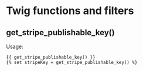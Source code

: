 # Twig functions and filters

## get_stripe_publishable_key()

Usage:

```twig
{{ get_stripe_publishable_key() }}
{% set stripeKey = get_stripe_publishable_key() %}
```
